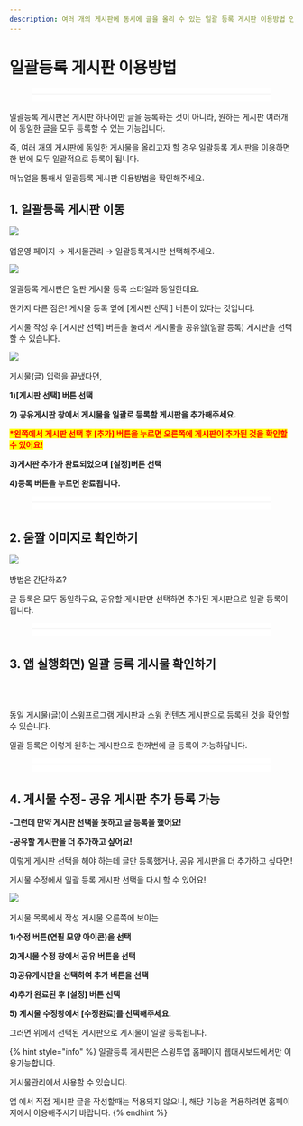```yaml
---
description: 여러 개의 게시판에 동시에 글을 올리 수 있는 일괄 등록 게시판 이용방법 안내
---
```


# 일괄등록 게시판 이용방법

<figure><img src="../../../.gitbook/assets/구분선 (4) (1).PNG" alt=""><figcaption></figcaption></figure>

일괄등록 게시판은 게시판 하나에만 글을 등록하는 것이 아니라, 원하는 게시판 여러개에 동일한 글을 모두 등록할 수 있는 기능입니다.

즉, 여러 개의 게시판에 동일한 게시물을 올리고자 할 경우 일괄등록 게시판을 이용하면 한 번에 모두 일괄적으로 등록이 됩니다.

매뉴얼을 통해서 일괄등록 게시판 이용방법을 확인해주세요.



## 1. 일괄등록 게시판 이동

![](https://wp.swing2app.co.kr/wp-content/uploads/2018/09/%EC%9D%BC%EA%B4%84%EB%93%B1%EB%A1%9D3\_20.06.png)

앱운영 페이지 → 게시물관리 → 일괄등록게시판 선택해주세요.



![](https://wp.swing2app.co.kr/wp-content/uploads/2018/09/%EC%9D%BC%EA%B4%84%EB%93%B1%EB%A1%9D4\_20.06.png)

일괄등록 게시판은 일판 게시물 등록 스타일과 동일한데요.

한가지 다른 점은! 게시물 등록 옆에 \[게시판 선택 ] 버튼이 있다는 것입니다.

게시물 작성 후 \[게시판 선택] 버튼을 눌러서 게시물을 공유할(일괄 등록) 게시판을 선택할 수 있습니다.



![](https://wp.swing2app.co.kr/wp-content/uploads/2018/09/%EC%9D%BC%EA%B4%84%EB%93%B1%EB%A1%9D5\_20.06.png)

게시물(글) 입력을 끝냈다면,

**1)\[게시판 선택] 버튼 선택**

**2) 공유게시판 창에서 게시물을 일괄로 등록할 게시판을 추가해주세요.**

<mark style="color:red;">**\*왼쪽에서 게시판 선택 후 \[추가] 버튼을 누르면 오른쪽에 게시판이 추가된 것을 확인할 수 있어요!**</mark>

**3)게시판 추가가 완료되었으며 \[설정]버튼 선택**

**4)등록 버튼을 누르면 완료됩니다.**

<figure><img src="../../../.gitbook/assets/구분선 (4) (1).PNG" alt=""><figcaption></figcaption></figure>

## 2.  움짤 이미지로 확인하기

![](https://wp.swing2app.co.kr/wp-content/uploads/2018/09/%EB%85%B9%ED%99%94\_2020\_06\_16\_16\_56\_44\_51.gif)

방법은 간단하죠?

글 등록은 모두 동일하구요, 공유할 게시판만 선택하면 추가된 게시판으로 일괄 등록이 됩니다.



<figure><img src="../../../.gitbook/assets/구분선 (4) (1).PNG" alt=""><figcaption></figcaption></figure>

## 3. 앱 실행화면) 일괄 등록 게시물 확인하기&#x20;

<div align="left">

<img src="https://wp.swing2app.co.kr/wp-content/uploads/2018/09/%EC%9D%BC%EA%B4%84%EB%93%B1%EB%A1%9D2_20.06.png" alt="">

</div>

<div align="left">

<img src="https://wp.swing2app.co.kr/wp-content/uploads/2018/09/%EC%9D%BC%EA%B4%84%EB%93%B1%EB%A1%9D1_20.06.png" alt="">

</div>

동일 게시물(글)이 스윙프로그램 게시판과 스윙 컨텐츠 게시판으로 등록된 것을 확인할 수 있습니다.

일괄 등록은 이렇게 원하는 게시판으로 한꺼번에 글 등록이 가능하답니다.

<figure><img src="../../../.gitbook/assets/구분선 (4) (1).PNG" alt=""><figcaption></figcaption></figure>

## 4.  게시물 수정- 공유 게시판 추가 등록 가능

**-그런데 만약 게시판 선택을 못하고 글 등록을 했어요!**

**-공유할 게시판을 더 추가하고 싶어요!**

이렇게 게시판 선택을 해야 하는데 글만 등록했거나, 공유 게시판을 더 추가하고 싶다면!

게시물 수정에서 일괄 등록 게시판 선택을 다시 할 수 있어요!

![](https://wp.swing2app.co.kr/wp-content/uploads/2018/09/%EC%9D%BC%EA%B4%84%EB%93%B1%EB%A1%9D6\_20.06.png)

게시물 목록에서 작성 게시물 오른쪽에 보이는

**1)수정 버튼(연필 모양 아이콘)을 선택**

**2)게시물 수정 창에서 공유 버튼을 선택**

**3)공유게시판을 선택하여 추가 버튼을 선택**

**4)추가 완료된 후 \[설정] 버튼 선택**

**5) 게시물 수정창에서 \[수정완료]를 선택해주세요.**

그러면 위에서 선택된 게시판으로 게시물이 일괄 등록됩니다.

{% hint style="info" %}
일괄등록 게시판은 스윙투앱 홈페이지 웹대시보드에서만 이용가능합니다.

게시물관리에서 사용할 수 있습니다.

앱 에서 직접 게시판 글을 작성할때는 적용되지 않으니, 해당 기능을 적용하려면 홈페이지에서 이용해주시기 바랍니다.
{% endhint %}

